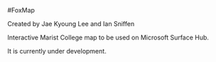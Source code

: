 #FoxMap

Created by Jae Kyoung Lee and Ian Sniffen

Interactive Marist College map to be used on Microsoft Surface Hub. 

It is currently under development.
